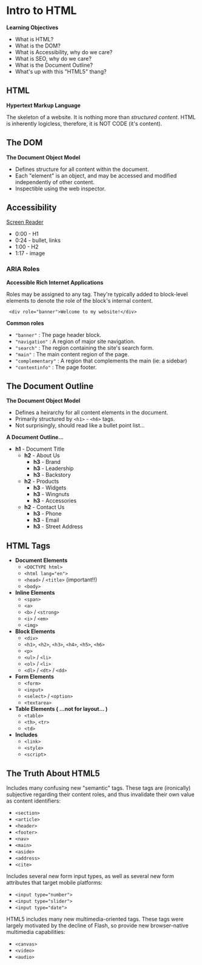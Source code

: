 # Intro to HTML

**Learning Objectives**

- What is HTML?
- What is the DOM?
- What is Accessibility, why do we care?
- What is SEO, why do we care?
- What is the Document Outline?
- What's up with this "HTML5" thang?

## HTML

**Hypertext Markup Language**

The skeleton of a website. It is nothing more than *structured content*. HTML is inherently logicless, therefore, it is NOT CODE (it's content).

## The DOM

**The Document Object Model**

- Defines structure for all content within the document.
- Each "element" is an object, and may be accessed and modified independently of other content.
- Inspectible using the web inspector.

## Accessibility

[Screen Reader](https://www.youtube.com/watch?v=KFPtxCDUPqs)

* 0:00 - H1
* 0:24 - bullet, links
* 1:00 - H2
* 1:17 - image

### ARIA Roles

**Accessible Rich Internet Applications**

Roles may be assigned to any tag. They're typically added to block-level elements to denote the role of the block's internal content.

```
 <div role="banner">Welcome to my website!</div>
```

**Common roles**

- `"banner"` : The page header block.
- `"navigation"` : A region of major site navigation.
- `"search"` : The region containing the site's search form.
- `"main"` : The main content region of the page.
- `"complementary"` : A region that complements the main (ie: a sidebar)
- `"contentinfo"` : The page footer.

## The Document Outline

**The Document Object Model**

- Defines a heirarchy for all content elements in the document.
- Primarily structured by `<h1>` - `<h6>` tags.
- Not surprisingly, should read like a bullet point list…

**A Document Outline...**

* **h1** - Document Title
	* **h2** - About Us
		* **h3** - Brand
		* **h3** - Leadership
		* **h3** - Backstory
	* **h2** - Products
		* **h3** - Widgets
		* **h3** - Wingnuts
		* **h3** - Accessories
	* **h2** - Contact Us
		* **h3** - Phone
		* **h3** - Email
		* **h3** - Street Address
		
## HTML Tags

- **Document Elements**
	- `<DOCTYPE html>`
	- `<html lang="en">`
	- `<head>` / `<title>` (important!!)
	- `<body>`
- **Inline Elements**
	- `<span>`
	- `<a>`
	- `<b>` / `<strong>`
	- `<i>` / `<em>`
	- `<img>`
- **Block Elements**
	- `<div>`
	- `<h1>`, `<h2>`, `<h3>`, `<h4>`, `<h5>`, `<h6>`
	- `<p>`
	- `<ul>` / `<li>`
	- `<ol>` / `<li>`
	- `<dl>` / `<dt>` / `<dd>`
- **Form Elements**
	- `<form>`
	- `<input>`
	- `<select>` / `<option>`
	- `<textarea>`
- **Table Elements ( …not for layout… )**
	- `<table>`
	- `<th>`, `<tr>`
	- `<td>`
- **Includes**
	- `<link>`
	- `<style>`
	- `<script>`

## The Truth About HTML5

Includes many confusing new "semantic" tags. These tags are (ironically) subjective regarding their content roles, and thus invalidate their own value as content identifiers:

- `<section>`
- `<article>`
- `<header>`
- `<footer>`
- `<nav>`
- `<main>`
- `<aside>`
- `<address>`
- `<cite>`

Includes several new form input types, as well as several new form attributes that target mobile platforms:

- `<input type="number">`
- `<input type="slider">`
- `<input type="date">`

HTML5 includes many new multimedia-oriented tags. These tags were largely motivated by the decline of Flash, so provide new browser-native multimedia capabilities:

- `<canvas>`
- `<video>`
- `<audio>`